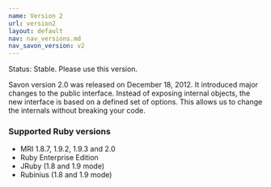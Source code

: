 ```yaml
---
name: Version 2
url: version2
layout: default
nav: nav_versions.md
nav_savon_version: v2
---
```


Status: Stable. Please use this version.

Savon version 2.0 was released on December 18, 2012. It introduced major changes to the public interface.
Instead of exposing internal objects, the new interface is based on a defined set of options. This allows
us to change the internals without breaking your code.


### Supported Ruby versions

* MRI 1.8.7, 1.9.2, 1.9.3 and 2.0
* Ruby Enterprise Edition
* JRuby (1.8 and 1.9 mode)
* Rubinius (1.8 and 1.9 mode)
